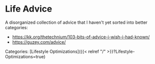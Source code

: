 # Life Advice

A disorganized collection of advice that I haven't yet sorted into better
categories:

 - https://kk.org/thetechnium/103-bits-of-advice-i-wish-i-had-known/
 - https://guzey.com/advice/

Categories: [Lifestyle Optimizations]({{< relref "/" >}}?Lifestyle-Optimizations=true)